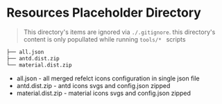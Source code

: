 # Resources Placeholder Directory

> This directory's items are ignored via `./.gitignore`. this directory's content is only popullated while running `tools/* ` scripts







```txt
├── all.json
├── antd.dist.zip
└── material.dist.zip
```



- all.json - all merged refelct icons configuration in single json file
- antd.dist.zip - antd icons svgs and config.json zipped
- material.dist.zip - material icons svgs and config.json zipped

